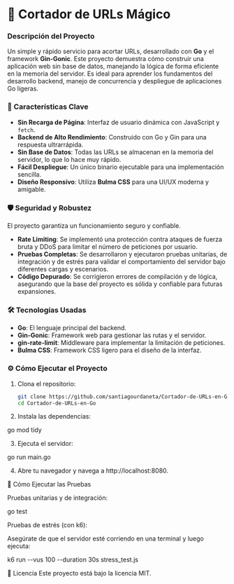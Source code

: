 # 🔗 Cortador de URLs Mágico

### Descripción del Proyecto
Un simple y rápido servicio para acortar URLs, desarrollado con **Go** y el framework **Gin-Gonic**. Este proyecto demuestra cómo construir una aplicación web sin base de datos, manejando la lógica de forma eficiente en la memoria del servidor. Es ideal para aprender los fundamentos del desarrollo backend, manejo de concurrencia y despliegue de aplicaciones Go ligeras.

### 🚀 Características Clave
- **Sin Recarga de Página**: Interfaz de usuario dinámica con JavaScript y `fetch`.
- **Backend de Alto Rendimiento**: Construido con Go y Gin para una respuesta ultrarrápida.
- **Sin Base de Datos**: Todas las URLs se almacenan en la memoria del servidor, lo que lo hace muy rápido.
- **Fácil Despliegue**: Un único binario ejecutable para una implementación sencilla.
- **Diseño Responsivo**: Utiliza **Bulma CSS** para una UI/UX moderna y amigable.

### 🛡️ Seguridad y Robustez
El proyecto garantiza un funcionamiento seguro y confiable.
- **Rate Limiting**: Se implementó una protección contra ataques de fuerza bruta y DDoS para limitar el número de peticiones por usuario.
- **Pruebas Completas**: Se desarrollaron y ejecutaron pruebas unitarias, de integración y de estrés para validar el comportamiento del servidor bajo diferentes cargas y escenarios.
- **Código Depurado**: Se corrigieron errores de compilación y de lógica, asegurando que la base del proyecto es sólida y confiable para futuras expansiones.

### 🛠️ Tecnologías Usadas
- **Go**: El lenguaje principal del backend.
- **Gin-Gonic**: Framework web para gestionar las rutas y el servidor.
- **gin-rate-limit**: Middleware para implementar la limitación de peticiones.
- **Bulma CSS**: Framework CSS ligero para el diseño de la interfaz.

### ⚙️ Cómo Ejecutar el Proyecto
1. Clona el repositorio:
   ```bash
   git clone https://github.com/santiagourdaneta/Cortador-de-URLs-en-Go/
   cd Cortador-de-URLs-en-Go

2. Instala las dependencias:

go mod tidy

3. Ejecuta el servidor:

go run main.go 

4. Abre tu navegador y navega a http://localhost:8080.

🧪 Cómo Ejecutar las Pruebas

Pruebas unitarias y de integración:

go test

Pruebas de estrés (con k6):

Asegúrate de que el servidor esté corriendo en una terminal y luego ejecuta:

k6 run --vus 100 --duration 30s stress_test.js

📝 Licencia
Este proyecto está bajo la licencia MIT.
